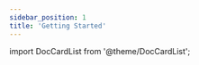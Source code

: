 ```yaml
---
sidebar_position: 1
title: 'Getting Started'
---
```

import DocCardList from '@theme/DocCardList';

<DocCardList />
